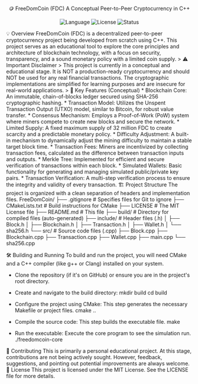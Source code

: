 
<div align="center">
🪙 FreeDomCoin (FDC)
A Conceptual Peer-to-Peer Cryptocurrency in C++
</div>
<p align="center">
<img alt="Language" src="https://img.shields.io/badge/Language-C%2B%2B-00599C?style=for-the-badge&logo=cplusplus">
<img alt="License" src="https://img.shields.io/badge/License-MIT-yellow?style=for-the-badge">
<img alt="Status"
src="https://img.shields.io/badge/Status-Conceptual-orange?style=for-the-badge">
</p>
💡 Overview
FreeDomCoin (FDC) is a decentralized peer-to-peer cryptocurrency project being developed from scratch using C++. This project serves as an educational tool to explore the core principles and architecture of blockchain technology, with a focus on security, transparency, and a sound monetary policy with a limited coin supply.
> ⚠️ Important Disclaimer
> This project is currently in a conceptual and educational stage. It is NOT a production-ready cryptocurrency and should NOT be used for any real financial transactions. The cryptographic implementations are simplified for learning purposes and are insecure for real-world applications.
> 
🚀 Key Features (Conceptual)
 * Blockchain Core: An immutable, chain-of-blocks ledger secured using SHA-256 cryptographic hashing.
 * Transaction Model: Utilizes the Unspent Transaction Output (UTXO) model, similar to Bitcoin, for robust value transfer.
 * Consensus Mechanism: Employs a Proof-of-Work (PoW) system where miners compete to create new blocks and secure the network.
 * Limited Supply: A fixed maximum supply of 32 million FDC to create scarcity and a predictable monetary policy.
 * Difficulty Adjustment: A built-in mechanism to dynamically adjust the mining difficulty to maintain a stable target block time.
 * Transaction Fees: Miners are incentivized by collecting transaction fees, calculated as the difference between transaction inputs and outputs.
 * Merkle Tree: Implemented for efficient and secure verification of transactions within each block.
 * Simulated Wallets: Basic functionality for generating and managing simulated public/private key pairs.
 * Transaction Verification: A multi-step verification process to ensure the integrity and validity of every transaction.
🏗️ Project Structure
The project is organized with a clean separation of headers and implementation files.
FreeDomCoin/
├── .gitignore          # Specifies files for Git to ignore
├── CMakeLists.txt      # Build instructions for CMake
├── LICENSE             # The MIT License file
├── README.md           # This file
├── build/              # Directory for compiled files (auto-generated)
├── include/            # Header files (.h)
│   ├── Block.h
│   ├── Blockchain.h
│   ├── Transaction.h
│   ├── Wallet.h
│   └── sha256.h
└── src/                # Source code files (.cpp)
    ├── Block.cpp
    ├── Blockchain.cpp
    ├── Transaction.cpp
    ├── Wallet.cpp
    ├── main.cpp
    └── sha256.cpp

🛠️ Building and Running
To build and run the project, you will need CMake and a C++ compiler (like g++ or Clang) installed on your system.
 * Clone the repository (if it's on GitHub) or ensure you are in the project's root directory.
 * Create and navigate to the build directory:
   mkdir build
cd build

 * Configure the project using CMake:
   This step generates the necessary Makefile or project files.
   cmake ..

 * Compile the source code:
   This step builds the executable file.
   make

 * Run the executable:
   Execute the core program to see the simulation run.
   ./freedomcoin-core

🤝 Contributing
This is primarily a personal educational project. At this stage, contributions are not being actively sought. However, feedback, suggestions, and pointing out potential improvements are always welcome.
📄 License
This project is licensed under the MIT License. See the LICENSE file for more details.
